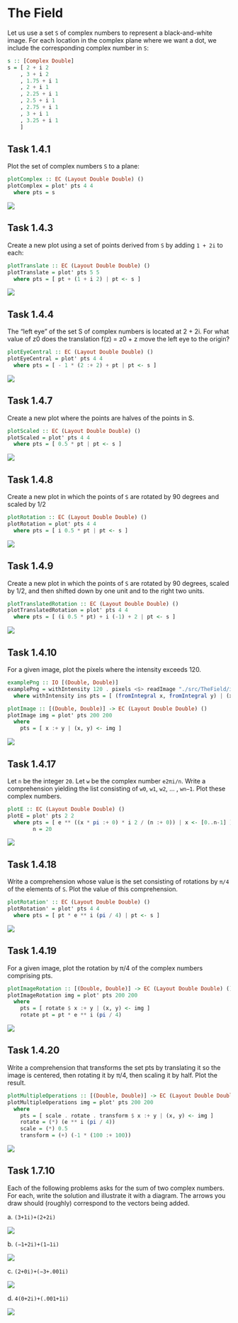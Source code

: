 # The Field

Let us use a set `S` of complex numbers to represent a black-and-white image.
For each location in the complex plane where we want a dot, we include the corresponding complex number in `S`:

```hs
s :: [Complex Double]
s = [ 2 + i 2
    , 3 + i 2
    , 1.75 + i 1
    , 2 + i 1
    , 2.25 + i 1
    , 2.5 + i 1
    , 2.75 + i 1
    , 3 + i 1
    , 3.25 + i 1
    ]
```

## Task 1.4.1

Plot the set of complex numbers `S` to a plane:

```hs
plotComplex :: EC (Layout Double Double) ()
plotComplex = plot' pts 4 4
  where pts = s
```

![](https://raw.githubusercontent.com/danbroooks/coding-the-matrix/f33e36efde850226a47ed52ddbd8bba901f25668/src/TheField/task-1.4.1.png)

## Task 1.4.3

Create a new plot using a set of points derived from `S` by adding `1 + 2i` to each:

```hs
plotTranslate :: EC (Layout Double Double) ()
plotTranslate = plot' pts 5 5
  where pts = [ pt + (1 + i 2) | pt <- s ]
```

![](https://github.com/danbroooks/coding-the-matrix/raw/ee66c1d69779c3847316b6fedc5d1929b34b63dd/src/TheField/task-1.4.3.png)

## Task 1.4.4

The “left eye” of the set S of complex numbers is located at 2 + 2i.
For what value of z0 does the translation f(z) = z0 + z move the left eye to the origin?

```hs
plotEyeCentral :: EC (Layout Double Double) ()
plotEyeCentral = plot' pts 4 4
  where pts = [ - 1 * (2 :+ 2) + pt | pt <- s ]
```

![](https://raw.githubusercontent.com/danbroooks/coding-the-matrix/afdf5513dbde663accd44be95b1b8306509a10db/src/TheField/task-1.4.4.png)

## Task 1.4.7

Create a new plot where the points are halves of the points in S.

```hs
plotScaled :: EC (Layout Double Double) ()
plotScaled = plot' pts 4 4
  where pts = [ 0.5 * pt | pt <- s ]
```

![](https://github.com/danbroooks/coding-the-matrix/raw/07a73d6fbf971cfff7885fc021f895f73dce3628/src/TheField/task-1.4.7.png)

## Task 1.4.8

Create a new plot in which the points of `S` are rotated by 90 degrees and scaled by 1/2

```hs
plotRotation :: EC (Layout Double Double) ()
plotRotation = plot' pts 4 4
  where pts = [ i 0.5 * pt | pt <- s ]
```

![](https://raw.githubusercontent.com/danbroooks/coding-the-matrix/5d8dd02683b81ea34a7552d6cd88456c594fe04a/src/TheField/task-1.4.8.png)

## Task 1.4.9

Create a new plot in which the points of `S` are rotated by 90 degrees, scaled by 1/2, and then shifted down by one unit and to the right two units.

```hs
plotTranslatedRotation :: EC (Layout Double Double) ()
plotTranslatedRotation = plot' pts 4 4
  where pts = [ (i 0.5 * pt) + i (-1) + 2 | pt <- s ]
```

![](https://raw.githubusercontent.com/danbroooks/coding-the-matrix/0bac5bc6ee43fead762612512480ac4439ba1dca/src/TheField/task-1.4.9.png)

## Task 1.4.10

For a given image, plot the pixels where the intensity exceeds 120.

```hs
examplePng :: IO [(Double, Double)]
examplePng = withIntensity 120 . pixels <$> readImage "./src/TheField/img01.png"
  where withIntensity ins pts = [ (fromIntegral x, fromIntegral y) | (x, y, pxl) <- pts, intensity pxl > ins ]

plotImage :: [(Double, Double)] -> EC (Layout Double Double) ()
plotImage img = plot' pts 200 200
  where
    pts = [ x :+ y | (x, y) <- img ]
```

![](https://github.com/danbroooks/coding-the-matrix/raw/de7e944d555e6d5c39ad3a23d267044a73f667ac/src/TheField/task-1.4.10.png)

## Task 1.4.17

Let `n` be the integer `20`.
Let `w` be the complex number `e2πi/n`. Write a comprehension yielding the list consisting of `w0`, `w1`, `w2`, ... , `wn−1`.
Plot these complex numbers.

```hs
plotE :: EC (Layout Double Double) ()
plotE = plot' pts 2 2
  where pts = [ e ** ((x * pi :+ 0) * i 2 / (n :+ 0)) | x <- [0..n-1] ]
        n = 20
```

![](https://github.com/danbroooks/coding-the-matrix/raw/de7e944d555e6d5c39ad3a23d267044a73f667ac/src/TheField/task-1.4.17.png)

## Task 1.4.18

Write a comprehension whose value is the set consisting of rotations by `π/4` of the elements of `S`. 
Plot the value of this comprehension.

```hs
plotRotation' :: EC (Layout Double Double) ()
plotRotation' = plot' pts 4 4
  where pts = [ pt * e ** i (pi / 4) | pt <- s ]
```

![](https://github.com/danbroooks/coding-the-matrix/raw/de7e944d555e6d5c39ad3a23d267044a73f667ac/src/TheField/task-1.4.18.png)

## Task 1.4.19

For a given image, plot the rotation by π/4 of the complex numbers comprising pts.

```hs
plotImageRotation :: [(Double, Double)] -> EC (Layout Double Double) ()
plotImageRotation img = plot' pts 200 200
  where
    pts = [ rotate $ x :+ y | (x, y) <- img ]
    rotate pt = pt * e ** i (pi / 4)
```

![](https://raw.githubusercontent.com/danbroooks/coding-the-matrix/c21eea7e86c01221db7242b399b841148365d73e/src/TheField/task-1.4.19.png)

## Task 1.4.20

Write a comprehension that transforms the set pts by translating it so the image is centered, then rotating it by π/4, then scaling it by half. Plot the result.

```hs
plotMultipleOperations :: [(Double, Double)] -> EC (Layout Double Double) ()
plotMultipleOperations img = plot' pts 200 200
  where
    pts = [ scale . rotate . transform $ x :+ y | (x, y) <- img ]
    rotate = (*) (e ** i (pi / 4))
    scale = (*) 0.5
    transform = (+) (-1 * (100 :+ 100))
```

![](https://raw.githubusercontent.com/danbroooks/coding-the-matrix/c22a4fd24455462e5355d1bd1d87aefa7c368448/src/TheField/task-1.4.20.png)

## Task 1.7.10

Each of the following problems asks for the sum of two complex numbers.
For each, write the solution and illustrate it with a diagram.
The arrows you draw should (roughly) correspond to the vectors being added.

a. `(3+1i)+(2+2i)`

![](https://github.com/danbroooks/coding-the-matrix/raw/c2ddbd78d496c8c6f3b7448af9a2e3db9bea45a3/src/TheField/task-1.7.10-a.png)

b. `(−1+2i)+(1−1i)`

![](https://github.com/danbroooks/coding-the-matrix/raw/c2ddbd78d496c8c6f3b7448af9a2e3db9bea45a3/src/TheField/task-1.7.10-b.png)

c. `(2+0i)+(−3+.001i)`

![](https://github.com/danbroooks/coding-the-matrix/raw/c2ddbd78d496c8c6f3b7448af9a2e3db9bea45a3/src/TheField/task-1.7.10-c.png)

d. `4(0+2i)+(.001+1i)`

![](https://github.com/danbroooks/coding-the-matrix/raw/c2ddbd78d496c8c6f3b7448af9a2e3db9bea45a3/src/TheField/task-1.7.10-d.png)

